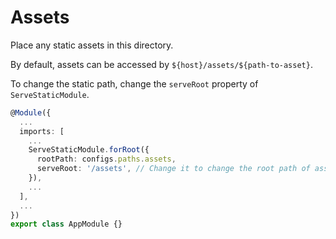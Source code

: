 # Assets

Place any static assets in this directory.

By default, assets can be accessed by `${host}/assets/${path-to-asset}`.

To change the static path, change the `serveRoot` property of `ServeStaticModule`.

```typescript
@Module({
  ...
  imports: [
    ...
    ServeStaticModule.forRoot({
      rootPath: configs.paths.assets,
      serveRoot: '/assets', // Change it to change the root path of assets.
    }),
    ...
  ],
  ...
})
export class AppModule {}
```
